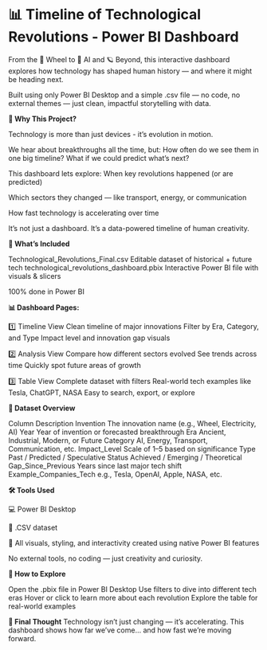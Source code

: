 # 📊 Timeline of Technological Revolutions - Power BI Dashboard

From the 🛞 Wheel to 🤖 AI and 🪐 Beyond, this interactive dashboard explores how technology has shaped human history — and where it might be heading next.

Built using only Power BI Desktop and a simple .csv file — no code, no external themes — just clean, impactful storytelling with data.


**🌟 Why This Project?**

Technology is more than just devices - it’s evolution in motion.

We hear about breakthroughs all the time, but:
How often do we see them in one big timeline?
What if we could predict what’s next?

This dashboard lets explore:
When key revolutions happened (or are predicted)

Which sectors they changed — like transport, energy, or communication

How fast technology is accelerating over time

It’s not just a dashboard. It’s a data-powered timeline of human creativity.


**📁 What’s Included**

Technological_Revolutions_Final.csv	Editable dataset of historical + future tech
technological_revolutions_dashboard.pbix	Interactive Power BI file with visuals & slicers

100% done in Power BI


**📊 Dashboard Pages:**

1️⃣ Timeline View
Clean timeline of major innovations
Filter by Era, Category, and Type
Impact level and innovation gap visuals

2️⃣ Analysis View
Compare how different sectors evolved
See trends across time
Quickly spot future areas of growth

3️⃣ Table View
Complete dataset with filters
Real-world tech examples like Tesla, ChatGPT, NASA
Easy to search, export, or explore


**📄 Dataset Overview**

Column	                Description
Invention	              The innovation name (e.g., Wheel, Electricity, AI)
Year	                  Year of invention or forecasted breakthrough
Era	                    Ancient, Industrial, Modern, or Future
Category	              AI, Energy, Transport, Communication, etc.
Impact_Level	          Scale of 1–5 based on significance
Type	                  Past / Predicted / Speculative
Status	                Achieved / Emerging / Theoretical
Gap_Since_Previous	    Years since last major tech shift
Example_Companies_Tech	e.g., Tesla, OpenAI, Apple, NASA, etc.



**🛠️ Tools Used**

💻 Power BI Desktop

📄 .CSV dataset

🎨 All visuals, styling, and interactivity created using native Power BI features

No external tools, no coding — just creativity and curiosity.


**🔄 How to Explore**

Open the .pbix file in Power BI Desktop
Use filters to dive into different tech eras
Hover or click to learn more about each revolution
Explore the table for real-world examples

**📌 Final Thought**
Technology isn’t just changing — it’s accelerating.
This dashboard shows how far we’ve come… and how fast we’re moving forward.
